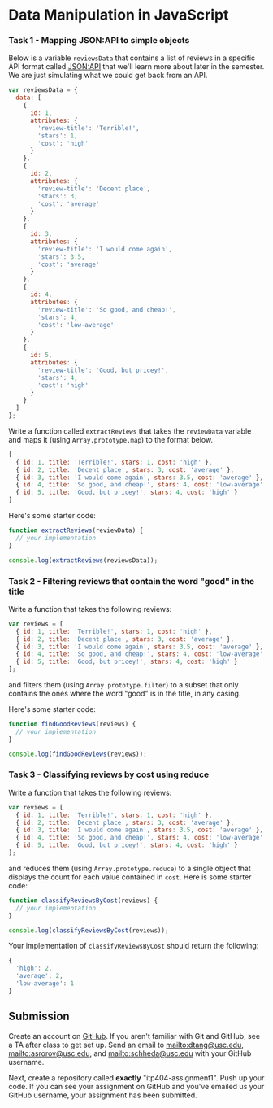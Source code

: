 Data Manipulation in JavaScript
===============================

### Task 1 - Mapping JSON:API to simple objects

Below is a variable `reviewsData` that contains a list of reviews in a specific API format called [JSON:API](http://jsonapi.org/) that we'll learn more about later in the semester. We are just simulating what we could get back from an API.

```js
var reviewsData = {
  data: [
    {
      id: 1,
      attributes: {
        'review-title': 'Terrible!',
        'stars': 1,
        'cost': 'high'
      }
    },
    {
      id: 2,
      attributes: {
        'review-title': 'Decent place',
        'stars': 3,
        'cost': 'average'
      }
    },
    {
      id: 3,
      attributes: {
        'review-title': 'I would come again',
        'stars': 3.5,
        'cost': 'average'
      }
    },
    {
      id: 4,
      attributes: {
        'review-title': 'So good, and cheap!',
        'stars': 4,
        'cost': 'low-average'
      }
    },
    {
      id: 5,
      attributes: {
        'review-title': 'Good, but pricey!',
        'stars': 4,
        'cost': 'high'
      }
    }
  ]
};
```

Write a function called `extractReviews` that takes the `reviewData` variable and maps it (using `Array.prototype.map`) to the format below.

```js
[
  { id: 1, title: 'Terrible!', stars: 1, cost: 'high' },
  { id: 2, title: 'Decent place', stars: 3, cost: 'average' },
  { id: 3, title: 'I would come again', stars: 3.5, cost: 'average' },
  { id: 4, title: 'So good, and cheap!', stars: 4, cost: 'low-average' },
  { id: 5, title: 'Good, but pricey!', stars: 4, cost: 'high' }
]
```

Here's some starter code:

```js
function extractReviews(reviewData) {
  // your implementation
}

console.log(extractReviews(reviewsData));
```

### Task 2 - Filtering reviews that contain the word "good" in the title

Write a function that takes the following reviews:

```js
var reviews = [
  { id: 1, title: 'Terrible!', stars: 1, cost: 'high' },
  { id: 2, title: 'Decent place', stars: 3, cost: 'average' },
  { id: 3, title: 'I would come again', stars: 3.5, cost: 'average' },
  { id: 4, title: 'So good, and cheap!', stars: 4, cost: 'low-average' },
  { id: 5, title: 'Good, but pricey!', stars: 4, cost: 'high' }
];
```

and filters them (using `Array.prototype.filter`) to a subset that only contains the ones where the word "good" is in the title, in any casing.

Here's some starter code:

```js
function findGoodReviews(reviews) {
  // your implementation
}

console.log(findGoodReviews(reviews));
```

### Task 3 - Classifying reviews by cost using reduce

Write a function that takes the following reviews:

```js
var reviews = [
  { id: 1, title: 'Terrible!', stars: 1, cost: 'high' },
  { id: 2, title: 'Decent place', stars: 3, cost: 'average' },
  { id: 3, title: 'I would come again', stars: 3.5, cost: 'average' },
  { id: 4, title: 'So good, and cheap!', stars: 4, cost: 'low-average' },
  { id: 5, title: 'Good, but pricey!', stars: 4, cost: 'high' }
];
```

and reduces them (using `Array.prototype.reduce`) to a single object that displays the count for each value contained in `cost`. Here is some starter code:


```js
function classifyReviewsByCost(reviews) {
  // your implementation
}

console.log(classifyReviewsByCost(reviews));
```

Your implementation of `classifyReviewsByCost` should return the following:

```js
{
  'high': 2,
  'average': 2,
  'low-average': 1
}
```

## Submission

Create an account on [GitHub](https://github.com/). If you aren't familiar with Git and GitHub, see a TA after class to get set up. Send an email to <mailto:dtang@usc.edu>, <mailto:asrorov@usc.edu>, and <mailto:schheda@usc.edu> with your GitHub username.

Next, create a repository called __exactly__ "itp404-assignment1". Push up your code. If you can see your assignment on GitHub and you've emailed us your GitHub username, your assignment has been submitted.
